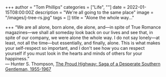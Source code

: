 +++
author = "Tom Phillips"
categories = ["Life", ""]
date = 2022-01-15T08:00:00Z
description = "We're all going to the same place"
image = "/images/j-tree-rs.jpg"
tags = []
title = "Alone the whole way..."

+++
“We are all alone, born alone, die alone, and—in spite of True Romance magazines—we shall all someday look back on our lives and see that, in spite of our company, we were alone the whole way. I do not say lonely—at least, not all the time—but essentially, and finally, alone. This is what makes your self-respect so important, and I don't see how you can respect yourself if you must look in the hearts and minds of others for your happiness.”  
― Hunter S. Thompson, [The Proud Highway: Saga of a Desperate Southern Gentleman, 1955-1967](https://www.goodreads.com/work/quotes/880002)